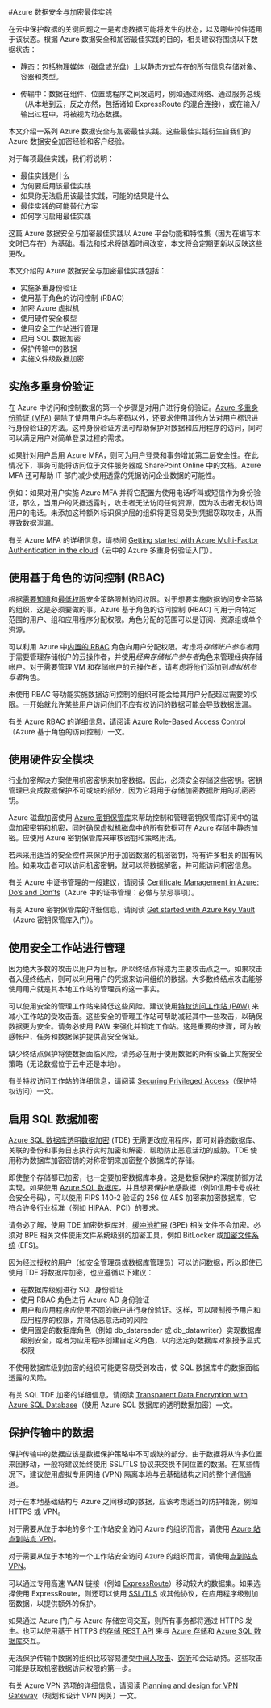 <properties
   pageTitle="数据安全与加密最佳实践 | Microsoft Azure"
   description="本文提供一系列有关使用内置 Azure 功能实现数据安全与加密的最佳实践。"
   services="security"
   documentationCenter="na"
   authors="YuriDio"
   manager="swadhwa"
   editor="TomSh"/>  


<tags
   ms.service="security"
   ms.devlang="na"
   ms.topic="article"
   ms.tgt_pltfrm="na"
   ms.workload="na"
   ms.date="08/16/2016"
   wacn.date="10/31/2016"
   ms.author="yuridio"/>  


#Azure 数据安全与加密最佳实践

在云中保护数据的关键问题之一是考虑数据可能将发生的状态，以及哪些控件适用于该状态。根据 Azure 数据安全和加密最佳实践的目的，相关建议将围绕以下数据状态：

- 静态：包括物理媒体（磁盘或光盘）上以静态方式存在的所有信息存储对象、容器和类型。

- 传输中：数据在组件、位置或程序之间发送时，例如通过网络、通过服务总线（从本地到云，反之亦然，包括诸如 ExpressRoute 的混合连接），或在输入/输出过程中，将被视为动态数据。

本文介绍一系列 Azure 数据安全与加密最佳实践。这些最佳实践衍生自我们的 Azure 数据安全加密经验和客户经验。

对于每项最佳实践，我们将说明：

- 最佳实践是什么
- 为何要启用该最佳实践
- 如果你无法启用该最佳实践，可能的结果是什么
- 最佳实践的可能替代方案
- 如何学习启用最佳实践

这篇 Azure 数据安全与加密最佳实践以 Azure 平台功能和特性集（因为在编写本文时已存在）为基础。看法和技术将随着时间改变，本文将会定期更新以反映这些更改。

本文介绍的 Azure 数据安全与加密最佳实践包括：

- 实施多重身份验证
- 使用基于角色的访问控制 (RBAC)
- 加密 Azure 虚拟机
- 使用硬件安全模型
- 使用安全工作站进行管理
- 启用 SQL 数据加密
- 保护传输中的数据
- 实施文件级数据加密


## 实施多重身份验证

在 Azure 中访问和控制数据的第一个步骤是对用户进行身份验证。[Azure 多重身份验证 (MFA)](/documentation/articles/multi-factor-authentication/) 是除了使用用户名与密码以外，还要求使用其他方法对用户标识进行身份验证的方法。这种身份验证方法可帮助保护对数据和应用程序的访问，同时可以满足用户对简单登录过程的需求。

如果针对用户启用 Azure MFA，则可为用户登录和事务增加第二层安全性。在此情况下，事务可能将访问位于文件服务器或 SharePoint Online 中的文档。Azure MFA 还可帮助 IT 部门减少使用透露的凭据访问企业数据的可能性。

例如：如果对用户实施 Azure MFA 并将它配置为使用电话呼叫或短信作为身份验证，那么，当用户的凭据透露时，攻击者无法访问任何资源，因为攻击者无权访问用户的电话。未添加这种额外标识保护层的组织将更容易受到凭据窃取攻击，从而导致数据泄漏。

有关 Azure MFA 的详细信息，请参阅 [Getting started with Azure Multi-Factor Authentication in the cloud](/documentation/articles/multi-factor-authentication-get-started-cloud/)（云中的 Azure 多重身份验证入门）。

## 使用基于角色的访问控制 (RBAC)
根据[需要知道](https://en.wikipedia.org/wiki/Need_to_know)和[最低权限](https://en.wikipedia.org/wiki/Principle_of_least_privilege)安全策略限制访问权限。对于想要实施数据访问安全策略的组织，这是必须要做的事。Azure 基于角色的访问控制 (RBAC) 可用于向特定范围的用户、组和应用程序分配权限。角色分配的范围可以是订阅、资源组或单个资源。

可以利用 Azure 中[内置的 RBAC](/documentation/articles/role-based-access-built-in-roles/) 角色向用户分配权限。考虑将*存储帐户参与者*用于需要管理存储帐户的云操作者，并使用*经典存储帐户参与者*角色来管理经典存储帐户。对于需要管理 VM 和存储帐户的云操作者，请考虑将他们添加到*虚拟机参与者*角色。

未使用 RBAC 等功能实施数据访问控制的组织可能会给其用户分配超过需要的权限。一开始就允许某些用户访问他们不应有权访问的数据可能会导致数据泄漏。

有关 Azure RBAC 的详细信息，请阅读 [Azure Role-Based Access Control](/documentation/articles/role-based-access-control-configure/)（Azure 基于角色的访问控制）一文。

## 使用硬件安全模块

行业加密解决方案使用机密密钥来加密数据。因此，必须安全存储这些密钥。密钥管理已变成数据保护不可或缺的部分，因为它将用于存储加密数据所用的机密密钥。

Azure 磁盘加密使用 [Azure 密钥保管库](/home/features/key-vault/)来帮助控制和管理密钥保管库订阅中的磁盘加密密钥和机密，同时确保虚拟机磁盘中的所有数据可在 Azure 存储中静态加密。应使用 Azure 密钥保管库来审核密钥和策略用法。

若未采用适当的安全控件来保护用于加密数据的机密密钥，将有许多相关的固有风险。如果攻击者可以访问机密密钥，就可以将数据解密，并可能访问机密信息。

有关 Azure 中证书管理的一般建议，请阅读 [Certificate Management in Azure: Do’s and Don’ts](https://blogs.msdn.microsoft.com/azuresecurity/2015/07/13/certificate-management-in-azure-dos-and-donts/)（Azure 中的证书管理：必做与禁忌事项）。

有关 Azure 密钥保管库的详细信息，请阅读 [Get started with Azure Key Vault](/documentation/articles/key-vault-get-started/)（Azure 密钥保管库入门）。

## 使用安全工作站进行管理

因为绝大多数的攻击以用户为目标，所以终结点将成为主要攻击点之一。如果攻击者入侵终结点，则可以利用用户的凭据来访问组织的数据。大多数终结点攻击能够使用用户就是其本地工作站的管理员的这一事实。

可以使用安全的管理工作站来降低这些风险。建议使用[特权访问工作站 (PAW)](https://technet.microsoft.com/zh-cn/library/mt634654.aspx) 来减小工作站的受攻击面。这些安全的管理工作站可帮助减轻其中一些攻击，以确保数据更为安全。请务必使用 PAW 来强化并锁定工作站。这是重要的步骤，可为敏感帐户、任务和数据保护提供高安全保证。

缺少终结点保护将使数据面临风险，请务必在用于使用数据的所有设备上实施安全策略（无论数据位于云中还是本地）。

有关特权访问工作站的详细信息，请阅读 [Securing Privileged Access](https://technet.microsoft.com/zh-cn/library/mt631194.aspx)（保护特权访问）一文。

## 启用 SQL 数据加密

[Azure SQL 数据库透明数据加密](https://msdn.microsoft.com/zh-cn/library/dn948096.aspx) (TDE) 无需更改应用程序，即可对静态数据库、关联的备份和事务日志执行实时加密和解密，帮助防止恶意活动的威胁。TDE 使用称为数据库加密密钥的对称密钥来加密整个数据库的存储。

即使整个存储都已加密，也一定要加密数据库本身。这是数据保护的深度防御方法实现。如果使用 [Azure SQL 数据库](https://msdn.microsoft.com/zh-cn/library/0bf7e8ff-1416-4923-9c4c-49341e208c62.aspx)，并且想要保护敏感数据（例如信用卡号或社会安全号码），可以使用 FIPS 140-2 验证的 256 位 AES 加密来加密数据库，它符合许多行业标准（例如 HIPAA、PCI）的要求。

请务必了解，使用 TDE 加密数据库时，[缓冲池扩展](https://msdn.microsoft.com/zh-cn/library/dn133176.aspx) (BPE) 相关文件不会加密。必须对 BPE 相关文件使用文件系统级别的加密工具，例如 BitLocker 或[加密文件系统](https://technet.microsoft.com/zh-cn/library/cc700811.aspx) (EFS)。

因为经过授权的用户（如安全管理员或数据库管理员）可以访问数据，所以即使已使用 TDE 将数据库加密，也应遵循以下建议：

- 在数据库级别进行 SQL 身份验证
- 使用 RBAC 角色进行 Azure AD 身份验证
- 用户和应用程序应使用不同的帐户进行身份验证。这样，可以限制授予用户和应用程序的权限，并降低恶意活动的风险
- 使用固定的数据库角色（例如 db\_datareader 或 db\_datawriter）实现数据库级别安全，或者为应用程序创建自定义角色，以向选定的数据库对象授予显式权限

不使用数据库级别加密的组织可能更容易受到攻击，使 SQL 数据库中的数据面临透露的风险。

有关 SQL TDE 加密的详细信息，请阅读 [Transparent Data Encryption with Azure SQL Database](https://msdn.microsoft.com/zh-cn/library/0bf7e8ff-1416-4923-9c4c-49341e208c62.aspx)（使用 Azure SQL 数据库的透明数据加密）一文。

## 保护传输中的数据

保护传输中的数据应该是数据保护策略中不可或缺的部分。由于数据将从许多位置来回移动，一般将建议始终使用 SSL/TLS 协议来交换不同位置的数据。在某些情况下，建议使用虚拟专用网络 (VPN) 隔离本地与云基础结构之间的整个通信通道。

对于在本地基础结构与 Azure 之间移动的数据，应该考虑适当的防护措施，例如 HTTPS 或 VPN。

对于需要从位于本地的多个工作站安全访问 Azure 的组织而言，请使用 [Azure 站点到站点 VPN](/documentation/articles/vpn-gateway-site-to-site-create/)。

对于需要从位于本地的一个工作站安全访问 Azure 的组织而言，请使用[点到站点 VPN](/documentation/articles/vpn-gateway-howto-point-to-site-classic-azure-portal/)。

可以通过专用高速 WAN 链接（例如 [ExpressRoute](https://www.azure.cn/home/features/expressroute/)）移动较大的数据集。如果选择使用 ExpressRoute，则还可以使用 [SSL/TLS](https://support.microsoft.com/zh-cn/kb/257591) 或其他协议，在应用程序级别加密数据，以提供额外的保护。

如果通过 Azure 门户与 Azure 存储空间交互，则所有事务都将通过 HTTPS 发生。也可以使用基于 HTTPS 的[存储 REST API](https://msdn.microsoft.com/zh-cn/library/azure/dd179355.aspx) 来与 [Azure 存储](/home/features/storage/)和 [Azure SQL 数据库](/home/features/sql-database/)交互。

无法保护传输中数据的组织比较容易遭受[中间人攻击](https://technet.microsoft.com/zh-cn/library/gg195821.aspx)、[窃听](https://technet.microsoft.com/zh-cn/library/gg195641.aspx)和会话劫持。这些攻击可能是获取机密数据访问权限的第一步。

有关 Azure VPN 选项的详细信息，请阅读 [Planning and design for VPN Gateway](/documentation/articles/vpn-gateway-plan-design/)（规划和设计 VPN 网关）一文。

<!---HONumber=Mooncake_1024_2016-->